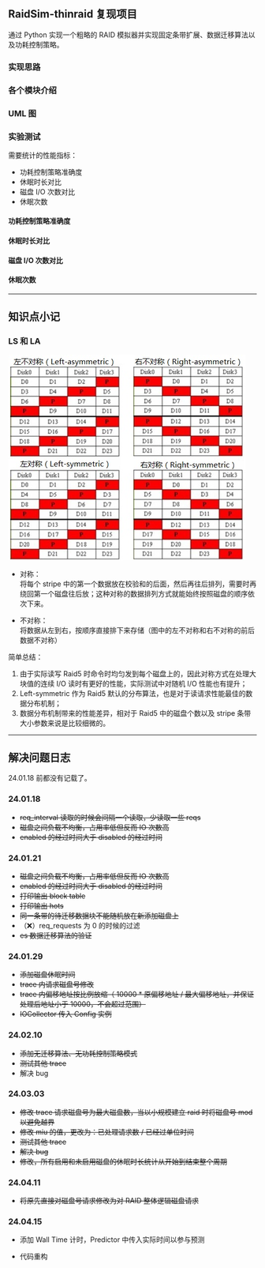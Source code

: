 <!--
 * @Author: Chen Shi
 * @Date: 2024-01-16 15:22:06
 * @Description: 
-->
## RaidSim-thinraid 复现项目

通过 Python 实现一个粗略的 RAID 模拟器并实现固定条带扩展、数据迁移算法以及功耗控制策略。

### 实现思路



### 各个模块介绍



### UML 图



### 实验测试

需要统计的性能指标：

* 功耗控制策略准确度
* 休眠时长对比
* 磁盘 I/O 次数对比
* 休眠次数

#### 功耗控制策略准确度

#### 休眠时长对比

#### 磁盘 I/O 次数对比

#### 休眠次数



---

## 知识点小记

### LS 和 LA

![](readme.assets/raid5layout.png)

* 对称：  
  将每个 stripe 中的第一个数据放在校验和的后面，然后再往后排列，需要时再绕回第一个磁盘往后放；这种对称的数据排列方式就能始终按照磁盘的顺序依次下来。

* 不对称：  
  将数据从左到右，按顺序直接排下来存储（图中的左不对称和右不对称的前后数据不对称）

简单总结：
1. 由于实际读写 Raid5 时命令时均匀发到每个磁盘上的，因此对称方式在处理大块值的连续 I/O 读时有更好的性能，实际测试中对随机 I/O 性能也有提升；
2. Left-symmetric 作为 Raid5 默认的分布算法，也是对于读请求性能最佳的数据分布机制；
3. 数据分布机制带来的性能差异，相对于 Raid5 中的磁盘个数以及 stripe 条带大小参数来说是比较细微的。



---

## 解决问题日志

24.01.18 前都没有记载了。

### 24.01.18

* ~~req_interval 读取的时候会间隔一个读取，少读取一些 reqs~~
* ~~磁盘之间负载不均衡，占用率低但反而 IO 次数高~~
* ~~enabled 的经过时间大于 disabled 的经过时间~~


### 24.01.21

* ~~磁盘之间负载不均衡，占用率低但反而 IO 次数高~~
* ~~enabled 的经过时间大于 disabled 的经过时间~~
* ~~打印输出 block table~~
* ~~打印输出 hots~~
* ~~同一条带的待迁移数据块不能随机放在新添加磁盘上~~
* （❌）req_requests 为 0 的时候的过滤
* ~~es 数据迁移算法的验证~~


### 24.01.29

* ~~添加磁盘休眠时间~~
* ~~trace 内请求磁盘号修改~~
* ~~trace 内偏移地址按比例放缩（ 10000 * 原偏移地址 / 最大偏移地址，并保证处理后地址小于 10000，不会超过范围）~~
* ~~IOCollector 传入 Config 实例~~


### 24.02.10

* ~~添加无迁移算法、无功耗控制策略模式~~
* ~~测试其他 trace~~
* 解决 bug


### 24.03.03

* ~~修改 trace 请求磁盘号为最大磁盘数，当以小规模建立 raid 时将磁盘号 mod 以避免越界~~
* ~~修改 miu 的值，更改为：已处理请求数 / 已经过单位时间~~
* ~~测试其他 trace~~
* ~~解决 bug~~
* ~~修改，所有启用和未启用磁盘的休眠时长统计从开始到结束整个周期~~


### 24.04.11

* ~~将原先直接对磁盘号请求修改为对 RAID 整体逻辑磁盘请求~~


### 24.04.15

* 添加 Wall Time 计时，Predictor 中传入实际时间以参与预测

* 代码重构